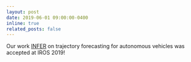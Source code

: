 ```yaml
---
layout: post
date: 2019-06-01 09:00:00-0400
inline: true
related_posts: false
---
```



Our work [INFER](https://arxiv.org/pdf/1903.10641) on trajectory forecasting 
for autonomous vehicles was accepted at IROS 2019!